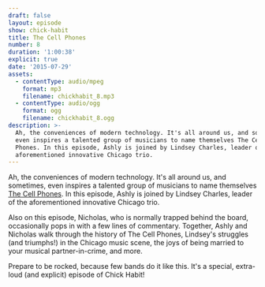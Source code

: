 ```yaml
---
draft: false
layout: episode
show: chick-habit
title: The Cell Phones
number: 8
duration: '1:00:38'
explicit: true
date: '2015-07-29'
assets:
  - contentType: audio/mpeg
    format: mp3
    filename: chickhabit_8.mp3
  - contentType: audio/ogg
    format: ogg
    filename: chickhabit_8.ogg
description: >-
  Ah, the conveniences of modern technology. It's all around us, and sometimes,
  even inspires a talented group of musicians to name themselves The Cell
  Phones. In this episode, Ashly is joined by Lindsey Charles, leader of the
  aforementioned innovative Chicago trio.
---
```

Ah, the conveniences of modern technology. It's all around us, and sometimes, even inspires a talented group of musicians to name themselves [The Cell Phones](http://cellphonesband.com). In this episode, Ashly is joined by Lindsey Charles, leader of the aforementioned innovative Chicago trio.

Also on this episode, Nicholas, who is normally trapped behind the board, occasionally pops in with a few lines of commentary. Together, Ashly and Nicholas walk through the history of The Cell Phones, Lindsey's struggles (and triumphs!) in the Chicago music scene, the joys of being married to your musical partner-in-crime, and more.

Prepare to be rocked, because few bands do it like this. It's a special, extra-loud (and explicit) episode of Chick Habit!